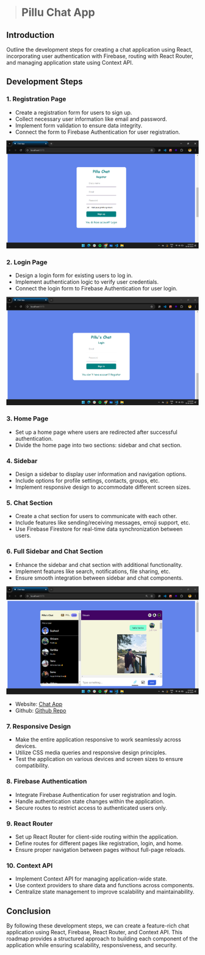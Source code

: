 ># Pillu Chat App 

## Introduction
Outline the development steps for creating a chat application using React, incorporating user authentication with Firebase, routing with React Router, and managing application state using Context API.

## Development Steps

### 1. Registration Page
- Create a registration form for users to sign up.
- Collect necessary user information like email and password.
- Implement form validation to ensure data integrity.
- Connect the form to Firebase Authentication for user registration.

![Ragestar](./src/img/Register.png)


### 2. Login Page
- Design a login form for existing users to log in.
- Implement authentication logic to verify user credentials.
- Connect the login form to Firebase Authentication for user login.

![Login](./src/img/Login.png)

### 3. Home Page
- Set up a home page where users are redirected after successful authentication.
- Divide the home page into two sections: sidebar and chat section.

### 4. Sidebar
- Design a sidebar to display user information and navigation options.
- Include options for profile settings, contacts, groups, etc.
- Implement responsive design to accommodate different screen sizes.

### 5. Chat Section
- Create a chat section for users to communicate with each other.
- Include features like sending/receiving messages, emoji support, etc.
- Use Firebase Firestore for real-time data synchronization between users.

### 6. Full Sidebar and Chat Section
- Enhance the sidebar and chat section with additional functionality.
- Implement features like search, notifications, file sharing, etc.
- Ensure smooth integration between sidebar and chat components.

![Full sidrbar and chat section](./src/img/main.png)

- Website: [Chat App](https://chat-app-five-rouge.vercel.app/)
- Github: [Github Repo](https://chat-app-five-rouge.vercel.app/)

### 7. Responsive Design
- Make the entire application responsive to work seamlessly across devices.
- Utilize CSS media queries and responsive design principles.
- Test the application on various devices and screen sizes to ensure compatibility.

### 8. Firebase Authentication
- Integrate Firebase Authentication for user registration and login.
- Handle authentication state changes within the application.
- Secure routes to restrict access to authenticated users only.

### 9. React Router
- Set up React Router for client-side routing within the application.
- Define routes for different pages like registration, login, and home.
- Ensure proper navigation between pages without full-page reloads.

### 10. Context API
- Implement Context API for managing application-wide state.
- Use context providers to share data and functions across components.
- Centralize state management to improve scalability and maintainability.

## Conclusion
By following these development steps, we can create a feature-rich chat application using React, Firebase, React Router, and Context API. This roadmap provides a structured approach to building each component of the application while ensuring scalability, responsiveness, and security.
